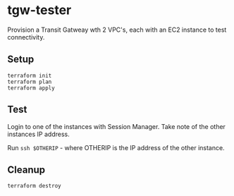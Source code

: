 # tgw-tester

Provision a Transit Gatweay wth 2 VPC's, each with an EC2 instance to test connectivity.

## Setup

```
terraform init
terraform plan
terraform apply
```

## Test

Login to one of the instances with Session Manager. Take note of the other instances IP address. 

Run `ssh $OTHERIP` - where OTHERIP is the IP address of the other instance.


## Cleanup

`terraform destroy`